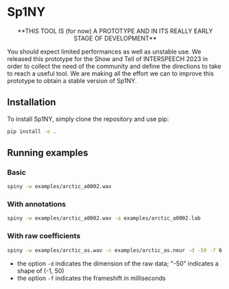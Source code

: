 # Sp1NY

<p align="center">
**THIS TOOL IS (for now) A PROTOTYPE AND IN ITS REALLY EARLY STAGE OF DEVELOPMENT**
</p>

You should expect limited performances as well as unstable use.
We released this prototype for the Show and Tell of INTERSPEECH 2023 in order to collect the need of the community and define the directions to take to reach a useful tool.
We are making all the effort we can to improve this prototype to obtain a stable version of Sp1NY.

## Installation

To install Sp1NY, simply clone the repository and use pip:

```sh
pip install -e .
```

## Running examples

### Basic

```sh
spiny -w examples/arctic_a0002.wav
```

### With annotations


```sh
spiny -w examples/arctic_a0002.wav -a examples/arctic_a0002.lab
```

### With raw coefficients

```sh
spiny -w examples/arctic_as.wav -c examples/arctic_as.neur -d -50 -f 6.4
```

- the option `-d` indicates the dimension of the raw data; "-50" indicates a shape of (-1, 50)
- the option `-f` indicates the frameshift in milliseconds
